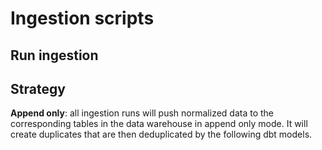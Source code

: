 # Ingestion scripts

## Run ingestion 

## Strategy 

**Append only**: all ingestion runs will push normalized data to the corresponding tables in the data warehouse in append only mode. It will create duplicates that are then deduplicated by the following dbt models.     